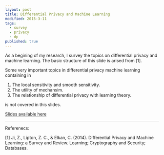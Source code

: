 ```yaml
---
layout: post
title: Differential Privacy and Machine Learning
modified: 2015-3-11
tags:
  - survey
  - privacy
  - dp
published: true
---
```


As a begining of my research, I survey the topics on differential privacy and machine learning. The basic structure of this slide is arised from [1].

Some very important topics in differential privacy machine learning containing in 

1. The local sensitivity and smooth sensitivity.
2. The utility of mechansim.
3. The relationship of differential privacy with learning theory.

is not covered in this slides.


[Slides available here]


----
Referenecs:

[1] Ji, Z., Lipton, Z. C., & Elkan, C. (2014). Differential Privacy and Machine Learning: a Survey and Review. Learning; Cryptography and Security; Databases.

[Slides available here]: https://github.com/boliu68/boliu68.github.io/blob/master/res/differential_privacy_machine_learing.pdf?raw=true
